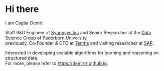 # Hi there

I am Caglar Demir.

Staff R&D Engineer at [Synopsys Inc](https://www.synopsys.com/) and Senior Researcher at the [Data Science Group](https://dice-research.org/) of [Paderborn University](https://www.uni-paderborn.de/), <br>
previously, Co-Founder & CTO at [Tentris](https://tentris.io/) and visiting researcher at [SAP](www.sap.com).

Interested in developing scalable algorithms for learning and reasoning on structured data.<br>
For more, please refer to https://demirrr.github.io.
